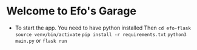 # Welcome to Efo's Garage
+ To start the app. You need to have python installed
Then
`cd efo-flask`
`source venv/bin/activate`
`pip install -r requirements.txt`
`python3 main.py` or `flask run`

